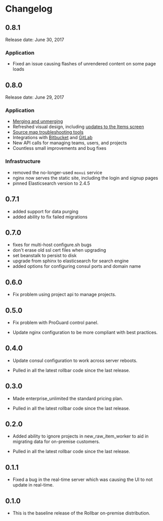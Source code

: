 # Changelog

## 0.8.1

Release date: June 30, 2017

### Application

- Fixed an issue causing flashes of unrendered content on some page loads

## 0.8.0

Release date: June 29, 2017

### Application

- [Merging and unmerging](https://rollbar.com/blog/introducing-error-merging-and-unmerging/)
- Refreshed visual design, including [updates to the Items screen](https://rollbar.com/blog/improvements-to-managing-errors-in-rollbar/)
- [Source map troubleshooting tools](https://rollbar.com/blog/javascript-source-map-update/)
- Integrations with [Bitbucket](https://rollbar.com/blog/new-bitbucket-integrations/) and [GitLab](https://rollbar.com/blog/rollbar-integration-for-gitlab/)
- New API calls for managing teams, users, and projects
- Countless small improvements and bug fixes

### Infrastructure

- removed the no-longer-used `moxui` service
- nginx now serves the static site, including the login and signup pages
- pinned Elasticsearch version to 2.4.5

## 0.7.1

- added support for data purging
- added ability to fix failed migrations

## 0.7.0

- fixes for multi-host configure.sh bugs
- don't erase old ssl cert files when upgrading
- set beanstalk to persist to disk
- upgrade from sphinx to elasticsearch for search engine
- added options for configuring consul ports and domain name

## 0.6.0

- Fix problem using project api to manage projects.

## 0.5.0

- Fix problem with ProGuard control panel.

- Update nginx configuration to be more compliant with best practices.

## 0.4.0

- Update consul configuration to work across server reboots.

- Pulled in all the latest rollbar code since the last release.

## 0.3.0

- Made enterprise_unlimited the standard pricing plan.

- Pulled in all the latest rollbar code since the last release.

## 0.2.0

- Added ability to ignore projects in new_raw_item_worker to aid in migrating
  data for on-premise customers.

- Pulled in all the latest rollbar code since the last release.

## 0.1.1

- Fixed a bug in the real-time server which was causing the UI to not update in
  real-time.

## 0.1.0

- This is the baseline release of the Rollbar on-premise distribution.
